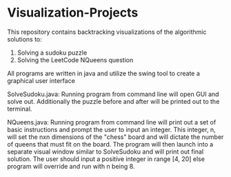 # Visualization-Projects

This repository contains backtracking visualizations of the algorithmic solutions to:
1. Solving a sudoku puzzle
2. Solving the LeetCode NQueens question

All programs are written in java and utilize the swing tool to create a graphical user interface

SolveSudoku.java:
Running program from command line will open GUI and solve out. Additionally the puzzle before and after
will be printed out to the terminal.

NQueens.java:
Running program from command line will print out a set of basic instructions and prompt the user to
input an integer. This integer, n, will set the nxn dimensions of the "chess" board and will dictate
the number of queens that must fit on the board. The program will then launch into a separate visual
window similar to SolveSudoku and will print out final solution. The user should input a positive integer
in range [4, 20] else program will override and run with n being 8.
